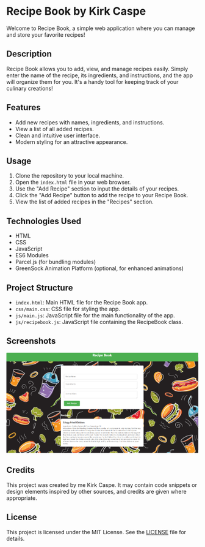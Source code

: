 # Recipe Book by Kirk Caspe

Welcome to Recipe Book, a simple web application where you can manage and store your favorite recipes!

## Description

Recipe Book allows you to add, view, and manage recipes easily. Simply enter the name of the recipe, its ingredients, and instructions, and the app will organize them for you. It's a handy tool for keeping track of your culinary creations!

## Features

- Add new recipes with names, ingredients, and instructions.
- View a list of all added recipes.
- Clean and intuitive user interface.
- Modern styling for an attractive appearance.

## Usage

1. Clone the repository to your local machine.
2. Open the `index.html` file in your web browser.
3. Use the "Add Recipe" section to input the details of your recipes.
4. Click the "Add Recipe" button to add the recipe to your Recipe Book.
5. View the list of added recipes in the "Recipes" section.

## Technologies Used

- HTML
- CSS
- JavaScript
- ES6 Modules
- Parcel.js (for bundling modules)
- GreenSock Animation Platform (optional, for enhanced animations)

## Project Structure

- `index.html`: Main HTML file for the Recipe Book app.
- `css/main.css`: CSS file for styling the app.
- `js/main.js`: JavaScript file for the main functionality of the app.
- `js/recipebook.js`: JavaScript file containing the RecipeBook class.

## Screenshots

![Screenshot 1](images/screenshot.png)

## Credits

This project was created by me Kirk Caspe. It may contain code snippets or design elements inspired by other sources, and credits are given where appropriate.

## License

This project is licensed under the MIT License. See the [LICENSE](LICENSE) file for details.
